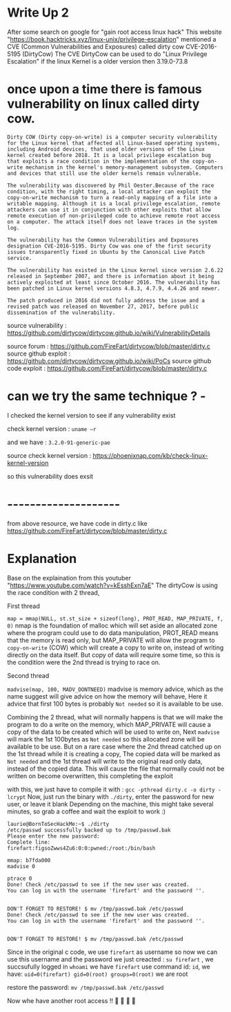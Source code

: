 # Write Up 2

After some search on google for "gain root access linux hack"
This website "https://book.hacktricks.xyz/linux-unix/privilege-escalation" mentioned a CVE (Common Vulnerabilities and Exposures) called dirty cow CVE-2016-5195 (DirtyCow)
The CVE DirtyCow can be used to do "Linux Privilege Escalation" if the linux Kernel is a older version then 3.19.0-73.8

# once upon a time there is famous vulnerability on linux called dirty cow.

```
Dirty COW (Dirty copy-on-write) is a computer security vulnerability for the Linux kernel that affected all Linux-based operating systems, including Android devices, that used older versions of the Linux kernel created before 2018. It is a local privilege escalation bug that exploits a race condition in the implementation of the copy-on-write mechanism in the kernel's memory-management subsystem. Computers and devices that still use the older kernels remain vulnerable.

The vulnerability was discovered by Phil Oester.Because of the race condition, with the right timing, a local attacker can exploit the copy-on-write mechanism to turn a read-only mapping of a file into a writable mapping. Although it is a local privilege escalation, remote attackers can use it in conjunction with other exploits that allow remote execution of non-privileged code to achieve remote root access on a computer. The attack itself does not leave traces in the system log.

The vulnerability has the Common Vulnerabilities and Exposures designation CVE-2016-5195. Dirty Cow was one of the first security issues transparently fixed in Ubuntu by the Canonical Live Patch service.

The vulnerability has existed in the Linux kernel since version 2.6.22 released in September 2007, and there is information about it being actively exploited at least since October 2016. The vulnerability has been patched in Linux kernel versions 4.8.3, 4.7.9, 4.4.26 and newer.

The patch produced in 2016 did not fully address the issue and a revised patch was released on November 27, 2017, before public dissemination of the vulnerability.
```


source vulnerability : https://github.com/dirtycow/dirtycow.github.io/wiki/VulnerabilityDetails

source forum : https://github.com/FireFart/dirtycow/blob/master/dirty.c
source github exploit : https://github.com/dirtycow/dirtycow.github.io/wiki/PoCs
source github code exploit : https://github.com/FireFart/dirtycow/blob/master/dirty.c

# can we try the same technique ? -

I checked the kernel version to see if any vulnerability exist

check kernel version : `uname –r`

and we have : `3.2.0-91-generic-pae`

source check kernel version : https://phoenixnap.com/kb/check-linux-kernel-version

so this vulnerability does exsit

#  --------------------

from above resource, we have code in dirty.c like https://github.com/FireFart/dirtycow/blob/master/dirty.c

#  Explanation

Base on the explaination from this youtuber "https://www.youtube.com/watch?v=kEsshExn7aE"
The dirtyCow is using the race condition with 2 thread,

First thread

`map = mmap(NULL, st.st_size + sizeof(long), PROT_READ, MAP_PRIVATE, f, 0)`
nmap is the foundation of malloc which will set aside an allocated zone where the program could use to do data manipulation,
PROT_READ means that the memory is read only, but MAP_PRIVATE will allow the program to `copy-on-write` (COW) which will create a copy to write on, instead of writing directly on the data itself.
But copy of data will require some time, so this is the condition were the 2nd thread is trying to race on.

Second thread

`madvise(map, 100, MADV_DONTNEED)`
madvise is memory advice, which as the name suggest will give advice on how the memory will behave,
Here it advice that first 100 bytes is probably `Not needed` so it is available to be use.

Combining the 2 thread, what will normally happens is that we will make the program to do a write on the memory, which MAP_PRIVATE will cause a copy of the data to be created which will be used to write on,
Next `madvise` will mark the 1st 100bytes as `Not needed` so this allocated zone will be available to be use.
But on a rare case where the 2nd thread catched up on the 1st thread while it is creating a copy,
The copied data will be marked as `Not needed` and the 1st thread will write to the original read only data, instead of the copied data.
This will cause the file that normally could not be written on become overwritten, this completing the exploit

with this, we just have to compile it with : `gcc -pthread dirty.c -o dirty -lcrypt`
Now, just run the binary with `./dirty`, enter the password for new user, or leave it blank
Depending on the machine, this might take several minutes, so grab a coffee and wait the exploit to work :)

```console
laurie@BornToSecHackMe:~$ ./dirty
/etc/passwd successfully backed up to /tmp/passwd.bak
Please enter the new password:
Complete line:
firefart:figsoZwws4Zu6:0:0:pwned:/root:/bin/bash

mmap: b7fda000
madvise 0

ptrace 0
Done! Check /etc/passwd to see if the new user was created.
You can log in with the username 'firefart' and the password ''.


DON'T FORGET TO RESTORE! $ mv /tmp/passwd.bak /etc/passwd
Done! Check /etc/passwd to see if the new user was created.
You can log in with the username 'firefart' and the password ''.


DON'T FORGET TO RESTORE! $ mv /tmp/passwd.bak /etc/passwd
```

Since in the original c code, we use `firefart` as username
so now we can use this username and the password we just creacted : `su firefart` , we succsufully logged in
`whoami`
we have
`firefart`
use command id: `id`, we have:
`uid=0(firefart) gid=0(root) groups=0(root)`
we are root

restore the password:
`mv /tmp/passwd.bak /etc/passwd`

Now whe have another root access !! 🥳 🎉 🎉 🎉
